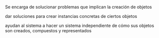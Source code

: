 
Se encarga de solucionar problemas que implican la creación de objetos

dar soluciones para crear instancias concretas de ciertos objetos

ayudan al sistema a hacer un sistema independiente de cómo sus objetos son creados, compuestos y representados

